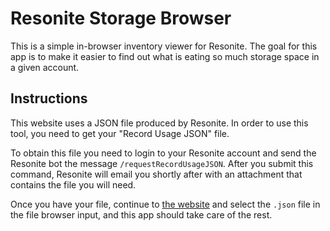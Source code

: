 # Resonite Storage Browser

This is a simple in-browser inventory viewer for Resonite. The goal for this app is to make it easier to find out what is eating so much storage space in a given account.

## Instructions

This website uses a JSON file produced by Resonite. In order to use this tool, you need to get your "Record Usage JSON" file.

To obtain this file you need to login to your Resonite account and send the Resonite bot the message `/requestRecordUsageJSON`. After you submit this command, Resonite will email you shortly after with an attachment that contains the file you will need.

Once you have your file, continue to [the website](https://armored-dragon.github.io/Resonite-Inventory-Viewer/) and select the `.json` file in the file browser input, and this app should take care of the rest.
